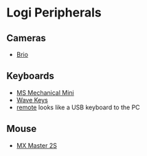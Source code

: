 # Logi Peripherals

## Cameras

* [Brio](brio.html)

## Keyboards

* [MS Mechanical Mini](ms-mechanical-mini.html)
* [Wave Keys](wave-keys.html)
* [remote](remote.html) looks like a USB keyboard to the PC

## Mouse

* [MX Master 2S](./mx-master-2s.md)
